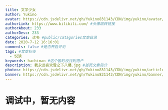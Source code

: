 ```yaml
---
title: 文学少女
author: Yukino
avatar: https://cdn.jsdelivr.net/gh/Yukino831143/CDN/img/yukino/avatar/a26.ico #头像地址
authorLink: https://www.bilibili.com/ #头像跳转链接
authorAbout: 233
authorDesc: 233
categories: 读书 #public/catagories文章目录
date: 2020-7-12 16:16:01
comments: false #是否开启评论
tags: #文章标签
  - 悦读
keywords: hachiman #这个暂时没找到用户
description: 我永远喜欢雪之下八幡.jpg #首页文章简介
photos: https://cdn.jsdelivr.net/gh/Yukino831143/CDN/img/yukino/article_cover/ #首页的文章的封面图
banner: https://cdn.jsdelivr.net/gh/Yukino831143/CDN/img/yukino/banner/1.jpg #文章详情页的banner
---
```


# 调试中，暂无内容
